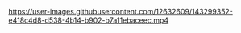 


https://user-images.githubusercontent.com/12632609/143299352-e418c4d8-d538-4b14-b902-b7a11ebaceec.mp4


